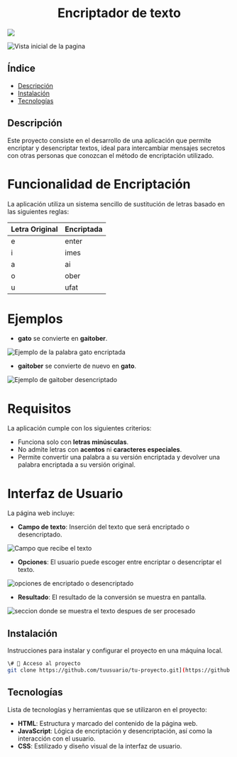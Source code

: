 <h1 align="center"> Encriptador de texto </h1>

   <p align="left">
   <img src="https://img.shields.io/badge/STATUS%20FINALIZADO-green">
   </p>

![Vista inicial de la pagina](https://github.com/user-attachments/assets/a72b1337-2e5b-4fc9-966a-986690a31095)

## Índice
- [Descripción](#descripción)
- [Instalación](#instalación)
- [Tecnologías](#tecnologías)

## Descripción

Este proyecto consiste en el desarrollo de una aplicación que permite encriptar y desencriptar textos, ideal para intercambiar mensajes secretos con otras personas que conozcan el método de encriptación utilizado.

# Funcionalidad de Encriptación

La aplicación utiliza un sistema sencillo de sustitución de letras basado en las siguientes reglas:

| Letra Original | Encriptada     |
| -------------- | -------------- |
| e              | enter          |
| i              | imes           |
| a              | ai             |
| o              | ober           |
| u              | ufat           |

# Ejemplos

- **gato** se convierte en **gaitober**.
  
![Ejemplo de la palabra gato encriptada](https://github.com/user-attachments/assets/1251532f-8ed9-4651-8188-2569a75d8334)


- **gaitober** se convierte de nuevo en **gato**.

![Ejemplo de gaitober desencriptado](https://github.com/user-attachments/assets/ba0e0aed-9529-45f5-9c11-1aa970c03293)

# Requisitos

La aplicación cumple con los siguientes criterios:

- Funciona solo con **letras minúsculas**.
- No admite letras con **acentos** ni **caracteres especiales**.
- Permite convertir una palabra a su versión encriptada y devolver una palabra encriptada a su versión original.

# Interfaz de Usuario

La página web incluye:

- **Campo de texto**: Inserción del texto que será encriptado o desencriptado.

![Campo que recibe el texto](https://github.com/user-attachments/assets/681d0e5c-9cbd-4d78-bcec-4795423a5e46)

- **Opciones**: El usuario puede escoger entre encriptar o desencriptar el texto.

![opciones de encriptado o desencriptado](https://github.com/user-attachments/assets/c14d4138-a11e-41c8-a18a-ee28bf487a5f)
  
- **Resultado**: El resultado de la conversión se muestra en pantalla.

![seccion donde se muestra el texto despues de ser procesado](https://github.com/user-attachments/assets/ec50b9b7-39e3-42f8-a799-3e44754c31f0)

## Instalación

Instrucciones para instalar y configurar el proyecto en una máquina local.

```bash
\# 📁 Acceso al proyecto
git clone https://github.com/tuusuario/tu-proyecto.git](https://github.com/PGAM-0408/Alura-Challenge-Encriptador.git)
```

## Tecnologías

Lista de tecnologías y herramientas que se utilizaron en el proyecto:

- **HTML**: Estructura y marcado del contenido de la página web.
- **JavaScript**: Lógica de encriptación y desencriptación, así como la interacción con el usuario.
- **CSS**: Estilizado y diseño visual de la interfaz de usuario.



